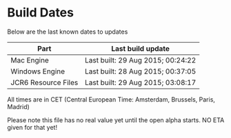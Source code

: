 # Build Dates

Below are the last known dates to updates

Part | Last build update
-----|-----
Mac Engine | Last built: 29 Aug 2015; 00:24:22
Windows Engine | Last built: 28 Aug 2015; 00:37:05
JCR6 Resource Files | Last built: 29 Aug 2015; 03:08:17
All times are in CET (Central European Time: Amsterdam, Brussels, Paris, Madrid)


Please note this file has no real value yet until the open alpha starts. NO ETA given for that yet!
